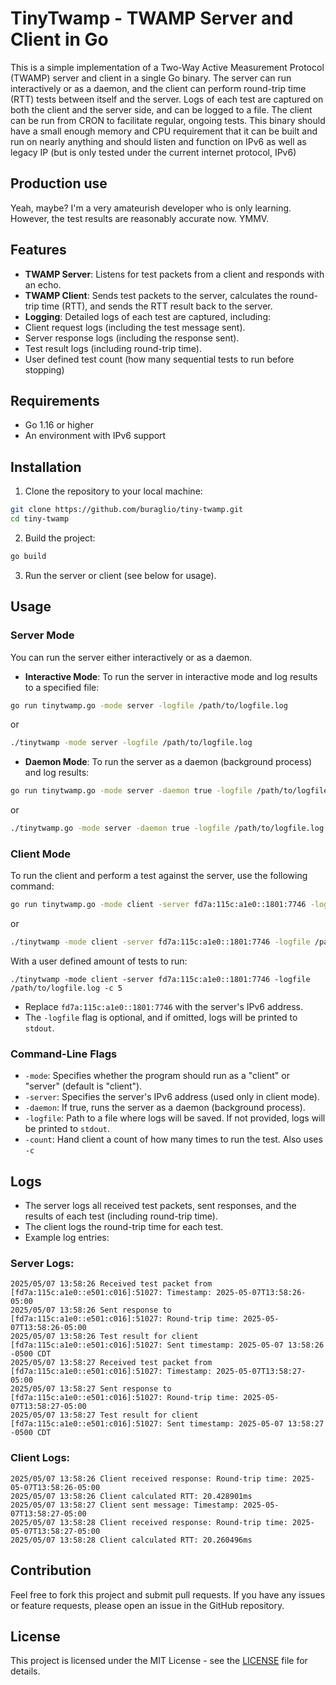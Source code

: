
# TinyTwamp - TWAMP Server and Client in Go

This is a simple implementation of a Two-Way Active Measurement Protocol (TWAMP) server and client in a single Go binary. The server can run interactively or as a daemon, and the client can perform round-trip time (RTT) tests between itself and the server. Logs of each test are captured on both the client and the server side, and can be logged to a file.
The client can be run from CRON to facilitate regular, ongoing tests. This binary should have a small enough memory and CPU requirement that it can be built and run on nearly anything and should listen and function on IPv6 as well as legacy IP (but is only tested under the current internet protocol, IPv6)

## Production use
Yeah, maybe? I'm a very amateurish developer who is only learning. However, the test results are reasonably accurate now.
YMMV.
## Features

- **TWAMP Server**: Listens for test packets from a client and responds with an echo.
- **TWAMP Client**: Sends test packets to the server, calculates the round-trip time (RTT), and sends the RTT result back to the server.
- **Logging**: Detailed logs of each test are captured, including:
- Client request logs (including the test message sent).
- Server response logs (including the response sent).
- Test result logs (including round-trip time).
- User defined test count (how many sequential tests to run before stopping)

## Requirements

- Go 1.16 or higher
- An environment with IPv6 support

## Installation

1. Clone the repository to your local machine:
```bash
git clone https://github.com/buraglio/tiny-twamp.git
cd tiny-twamp
```

2. Build the project:
```bash
go build
```

3. Run the server or client (see below for usage).

## Usage

### Server Mode

You can run the server either interactively or as a daemon.

- **Interactive Mode**:
To run the server in interactive mode and log results to a specified file:
```bash
go run tinytwamp.go -mode server -logfile /path/to/logfile.log
```
or

```bash
./tinytwamp -mode server -logfile /path/to/logfile.log
```

- **Daemon Mode**:
To run the server as a daemon (background process) and log results:
```bash
go run tinytwamp.go -mode server -daemon true -logfile /path/to/logfile.log
```
or
```bash
./tinytwamp.go -mode server -daemon true -logfile /path/to/logfile.log
```

### Client Mode

To run the client and perform a test against the server, use the following command:
```bash
go run tinytwamp.go -mode client -server fd7a:115c:a1e0::1801:7746 -logfile /path/to/logfile.log
```
or
```bash
./tinytwamp -mode client -server fd7a:115c:a1e0::1801:7746 -logfile /path/to/logfile.log
```
With a user defined amount of tests to run:
```
./tinytwamp -mode client -server fd7a:115c:a1e0::1801:7746 -logfile /path/to/logfile.log -c 5
```


- Replace `fd7a:115c:a1e0::1801:7746` with the server's IPv6 address.
- The `-logfile` flag is optional, and if omitted, logs will be printed to `stdout`.

### Command-Line Flags

- `-mode`: Specifies whether the program should run as a "client" or "server" (default is "client").
- `-server`: Specifies the server's IPv6 address (used only in client mode).
- `-daemon`: If true, runs the server as a daemon (background process).
- `-logfile`: Path to a file where logs will be saved. If not provided, logs will be printed to `stdout`.
- `-count`: Hand client a count of how many times to run the test. Also uses `-c`

## Logs

- The server logs all received test packets, sent responses, and the results of each test (including round-trip time).
- The client logs the round-trip time for each test.
- Example log entries:

### Server Logs:
```
2025/05/07 13:58:26 Received test packet from [fd7a:115c:a1e0::e501:c016]:51027: Timestamp: 2025-05-07T13:58:26-05:00
2025/05/07 13:58:26 Sent response to [fd7a:115c:a1e0::e501:c016]:51027: Round-trip time: 2025-05-07T13:58:26-05:00
2025/05/07 13:58:26 Test result for client [fd7a:115c:a1e0::e501:c016]:51027: Sent timestamp: 2025-05-07 13:58:26 -0500 CDT
2025/05/07 13:58:27 Received test packet from [fd7a:115c:a1e0::e501:c016]:51027: Timestamp: 2025-05-07T13:58:27-05:00
2025/05/07 13:58:27 Sent response to [fd7a:115c:a1e0::e501:c016]:51027: Round-trip time: 2025-05-07T13:58:27-05:00
2025/05/07 13:58:27 Test result for client [fd7a:115c:a1e0::e501:c016]:51027: Sent timestamp: 2025-05-07 13:58:27 -0500 CDT
```

### Client Logs:
```
2025/05/07 13:58:26 Client received response: Round-trip time: 2025-05-07T13:58:26-05:00
2025/05/07 13:58:26 Client calculated RTT: 20.428901ms
2025/05/07 13:58:27 Client sent message: Timestamp: 2025-05-07T13:58:27-05:00
2025/05/07 13:58:28 Client received response: Round-trip time: 2025-05-07T13:58:27-05:00
2025/05/07 13:58:28 Client calculated RTT: 20.260496ms
```

## Contribution

Feel free to fork this project and submit pull requests. If you have any issues or feature requests, please open an issue in the GitHub repository.

## License

This project is licensed under the MIT License - see the [LICENSE](https://opensource.org/license/mit) file for details.
